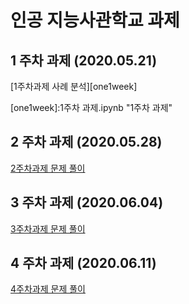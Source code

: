 # 인공 지능사관학교 과제
## 1 주차 과제 (2020.05.21)
[1주차과제 사례 분석][one1week]

[one1week]:1주차 과제.ipynb "1주차 과제"
## 2 주차 과제 (2020.05.28)
[2주차과제 문제 풀이][twoweek]

[twoweek]:2주차과제.ipynb "2주차 과제"
## 3 주차 과제 (2020.06.04)
[3주차과제 문제 풀이][threeweek]

[threeweek]:3주차_과제의_jhm.ipynb "3주차 과제"

## 4 주차 과제 (2020.06.11)
[4주차과제 문제 풀이][fweek]

[fweek]:4주차_과제_ipynb.ipynb "4주차 과제"
